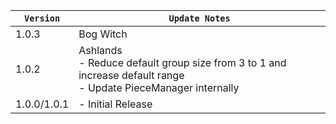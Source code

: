 | `Version`   | `Update Notes`                                                                                                       |
|-------------|----------------------------------------------------------------------------------------------------------------------|
| 1.0.3       | Bog Witch                                                                                                            |
| 1.0.2       | Ashlands<br/>- Reduce default group size from 3 to 1 and increase default range<br/>- Update PieceManager internally |
| 1.0.0/1.0.1 | - Initial Release                                                                                                    |